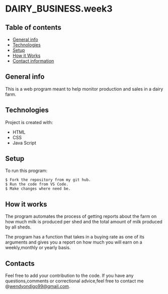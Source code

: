 # DAIRY_BUSINESS.week3

## Table of contents
* [General info](#general-info)
* [Technologies](#technologies)
* [Setup](#setup)
* [How it Works](#instructions)
* [Contact information](#contacts)

## General info
This is a web program meant to help monitor production and sales in a dairy farm.
	
## Technologies
Project is created with:
* HTML
* CSS
* Java Script
	
## Setup
To run this program:

```
$ Fork the repository from my git hub.
$ Run the code from VS Code.
$ Make changes where need be.
```
## How it works
The program automates the process of getting reports about the farm on how much milk is produced per shed and the total amount of milk produced by all sheds.

The program has a function that takes in a buying rate as one of its arguments and gives you a report on how much you will earn on a weekly,monthly or yearly basis.

## Contacts
Feel free to add your contribution to the code.
If you have any questions,comments or correctional advice,feel free to contact me @wendyondigo99@gmail.com.
